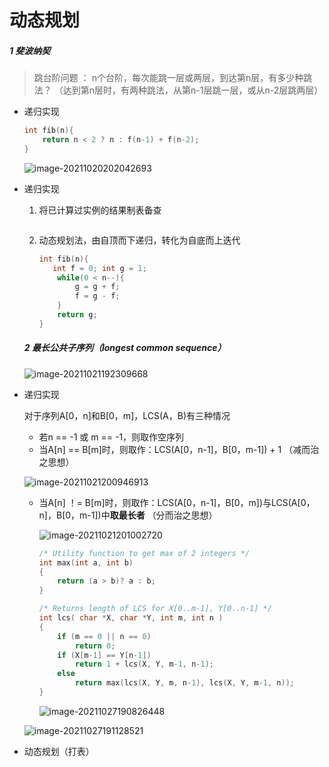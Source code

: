 # 动态规划

##### 1 斐波纳契

> 跳台阶问题 ： n个台阶，每次能跳一层或两层，到达第n层，有多少种跳法？ （达到第n层时，有两种跳法，从第n-1层跳一层，或从n-2层跳两层）

- 递归实现

  ```c++
  int fib(n){
      return n < 2 ? n : f(n-1) + f(n-2);
  }
  ```

  ![image-20211020202042693](https://void-pointer-imgsubmit.oss-cn-shanghai.aliyuncs.com/img/image-20211020202042693.png)

- 递归实现

  1. 将已计算过实例的结果制表备查

     ```c++
     
     ```

  2. 动态规划法，由自顶而下递归，转化为自底而上迭代

     ```c++
     int fib(n){
     	int f = 0; int g = 1; 
         while(0 < n--){
             g = g + f;
             f = g - f;
         }
         return g;
     }
     ```


  ##### 2 最长公共子序列（longest common sequence）

  ![image-20211021192309668](https://void-pointer-imgsubmit.oss-cn-shanghai.aliyuncs.com/img/image-20211021192309668.png)

- 递归实现

    对于序列A[0，n]和B[0，m]，LCS(A，B)有三种情况

  - 若n == -1 或 m == -1，则取作空序列
  - 当A[n] == B[m]时，则取作：LCS(A[0，n-1]，B[0，m-1]) + 1   （减而治之思想）
  
  ![image-20211021200946913](https://void-pointer-imgsubmit.oss-cn-shanghai.aliyuncs.com/img/image-20211021200946913.png)
  
  - 当A[n] ！= B[m]时，则取作：LCS(A[0，n-1]，B[0，m])与LCS(A[0，n]，B[0，m-1])中**取最长者** （分而治之思想）
  
    ![image-20211021201002720](https://void-pointer-imgsubmit.oss-cn-shanghai.aliyuncs.com/img/image-20211021201002720.png)
  
    ```c++
    /* Utility function to get max of 2 integers */
    int max(int a, int b)
    {
        return (a > b)? a : b;
    }
    
    /* Returns length of LCS for X[0..m-1], Y[0..n-1] */
    int lcs( char *X, char *Y, int m, int n )
    {
        if (m == 0 || n == 0)
            return 0;
        if (X[m-1] == Y[n-1])
            return 1 + lcs(X, Y, m-1, n-1);
        else
            return max(lcs(X, Y, m, n-1), lcs(X, Y, m-1, n));
    }
    ```
  
    ![image-20211027190826448](https://void-pointer-imgsubmit.oss-cn-shanghai.aliyuncs.com/img/image-20211027190826448.png)
  
  ![image-20211027191128521](https://void-pointer-imgsubmit.oss-cn-shanghai.aliyuncs.com/img/image-20211027191128521.png)
  
- 动态规划（打表）

  ```c++
  
  ```
  
  
  
  
